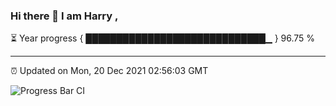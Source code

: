### Hi there 👋 I am Harry , 

⏳ Year progress { █████████████████████████████▁ } 96.75 %

---

⏰ Updated on Mon, 20 Dec 2021 02:56:03 GMT

![Progress Bar CI](https://github.com/duykhang68/duykhang68/workflows/Progress%20Bar%20CI/badge.svg)
